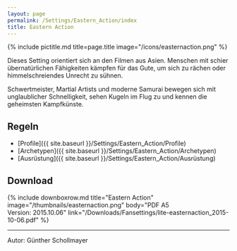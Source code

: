 ```yaml
---
layout: page
permalink: /Settings/Eastern_Action/index
title: Eastern Action
---
```


{% include pictitle.md title=page.title image="/icons/easternaction.png" %}

Dieses Setting orientiert sich an den Filmen aus Asien. Menschen mit schier übernatürlichen Fähigkeiten kämpfen für das Gute, um sich zu rächen oder himmelschreiendes Unrecht zu sühnen.

Schwertmeister, Martial Artists und moderne Samurai bewegen sich mit unglaublicher Schnelligkeit, sehen Kugeln im Flug zu und kennen die geheimsten Kampfkünste.

## Regeln

- [Profile]({{ site.baseurl }}/Settings/Eastern_Action/Profile)
- [Archetypen]({{ site.baseurl }}/Settings/Eastern_Action/Archetypen)
- [Ausrüstung]({{ site.baseurl }}/Settings/Eastern_Action/Ausrüstung)

## Download

{% include downboxrow.md title="Eastern Action" image="/thumbnails/easternaction.png" body="PDF A5<br/>Version: 2015.10.06" link="/Downloads/Fansettings/lite-easternaction_2015-10-06.pdf" %}

***
Autor: Günther Schollmayer
